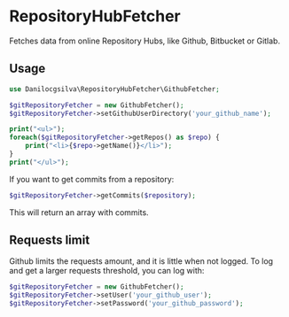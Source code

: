 # RepositoryHubFetcher
Fetches data from online Repository Hubs, like Github, Bitbucket or Gitlab.
## Usage

```php
use Danilocgsilva\RepositoryHubFetcher\GithubFetcher;

$gitRepositoryFetcher = new GithubFetcher();
$gitRepositoryFetcher->setGithubUserDirectory('your_github_name');

print("<ul>");
foreach($gitRepositoryFetcher->getRepos() as $repo) {
    print("<li>{$repo->getName()}</li>");
}
print("</ul>");
```

If you want to get commits from a repository:

```php
$gitRepositoryFetcher->getCommits($repository);
```
This will return an array with commits.

## Requests limit

Github limits the requests amount, and it is little when not logged. To log and get a larger requests threshold, you can log with:

```php
$gitRepositoryFetcher = new GithubFetcher();
$gitRepositoryFetcher->setUser('your_github_user');
$gitRepositoryFetcher->setPassword('your_github_password');
```

